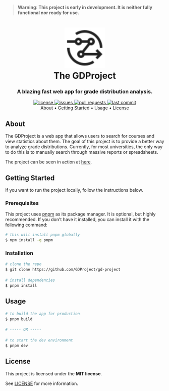 > **Warning**: **This project is early in development. It is neither fully functional nor ready for use.**

<h1 align="center">
  <a href="https://gd.adibarra.com/">
    <img src="./packages/client/public/favicon.svg" alt="Logo" height="128">
  </a>
  <br>
  The GDProject
</h1>

<h3 align="center"><strong>A blazing fast web app for grade distribution analysis.</strong></h3>


<p align="center">
  <a href="#">
    <img src="https://img.shields.io/github/license/GDProject/gd-website" alt="license">
  </a>
  <a href="#">
    <img src="https://img.shields.io/github/issues/GDProject/gd-website" alt="issues">
  </a>
  <a href="#">
    <img src="https://img.shields.io/github/issues-pr-closed/GDProject/gd-website?color=g" alt="pull requests">
  </a>
  <a href="#">
    <img src="https://img.shields.io/github/last-commit/GDProject/gd-website" alt="last commit">
  </a>
  <br />
  <a href="#about">About</a> •
  <a href="#getting-started">Getting Started</a> •
  <a href="#usage">Usage</a> •
  <a href="#license">License</a>
</p>

<!-- ![screenshot](./.github/screenshot.png) -->

## About

The GDProject is a web app that allows users to search for courses and view statistics about them. The goal of this project is to provide a better way to analyze grade distributions. Currently, for most universities, the only way to do this is to manually search through massive reports or spreadsheets.

The project can be seen in action at [here](https://gd.adibarra.com/).

## Getting Started

If you want to run the project locally, follow the instructions below.

### Prerequisites

This project uses [pnpm](https://pnpm.io/) as its package manager. It is optional, but highly recommended. If you don't have it installed, you can install it with the following command:

```bash
# this will install pnpm globally
$ npm install -g pnpm
```

### Installation
```bash
# clone the repo
$ git clone https://github.com/GDProject/gd-project

# install dependencies
$ pnpm install
```

## Usage
```bash
# to build the app for production
$ pnpm build

# ----- OR -----

# to start the dev environment
$ pnpm dev
```

## License

This project is licensed under the **MIT license**.

See [LICENSE](./LICENSE) for more information.
